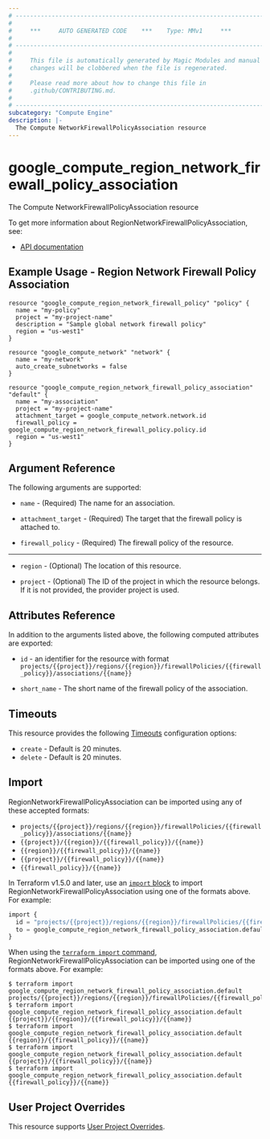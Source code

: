 ```yaml
---
# ----------------------------------------------------------------------------
#
#     ***     AUTO GENERATED CODE    ***    Type: MMv1     ***
#
# ----------------------------------------------------------------------------
#
#     This file is automatically generated by Magic Modules and manual
#     changes will be clobbered when the file is regenerated.
#
#     Please read more about how to change this file in
#     .github/CONTRIBUTING.md.
#
# ----------------------------------------------------------------------------
subcategory: "Compute Engine"
description: |-
  The Compute NetworkFirewallPolicyAssociation resource
---
```


# google_compute_region_network_firewall_policy_association

The Compute NetworkFirewallPolicyAssociation resource


To get more information about RegionNetworkFirewallPolicyAssociation, see:

* [API documentation](https://cloud.google.com/compute/docs/reference/rest/v1/regionNetworkFirewallPolicies/addAssociation)

## Example Usage - Region Network Firewall Policy Association


```hcl
resource "google_compute_region_network_firewall_policy" "policy" {
  name = "my-policy"
  project = "my-project-name"
  description = "Sample global network firewall policy"
  region = "us-west1"
}

resource "google_compute_network" "network" {
  name = "my-network"
  auto_create_subnetworks = false
}

resource "google_compute_region_network_firewall_policy_association" "default" {
  name = "my-association"
  project = "my-project-name"
  attachment_target = google_compute_network.network.id
  firewall_policy =  google_compute_region_network_firewall_policy.policy.id
  region = "us-west1"
}
```

## Argument Reference

The following arguments are supported:


* `name` -
  (Required)
  The name for an association.

* `attachment_target` -
  (Required)
  The target that the firewall policy is attached to.

* `firewall_policy` -
  (Required)
  The firewall policy of the resource.


- - -


* `region` -
  (Optional)
  The location of this resource.

* `project` - (Optional) The ID of the project in which the resource belongs.
    If it is not provided, the provider project is used.



## Attributes Reference

In addition to the arguments listed above, the following computed attributes are exported:

* `id` - an identifier for the resource with format `projects/{{project}}/regions/{{region}}/firewallPolicies/{{firewall_policy}}/associations/{{name}}`

* `short_name` -
  The short name of the firewall policy of the association.


## Timeouts

This resource provides the following
[Timeouts](https://developer.hashicorp.com/terraform/plugin/sdkv2/resources/retries-and-customizable-timeouts) configuration options:

- `create` - Default is 20 minutes.
- `delete` - Default is 20 minutes.

## Import


RegionNetworkFirewallPolicyAssociation can be imported using any of these accepted formats:

* `projects/{{project}}/regions/{{region}}/firewallPolicies/{{firewall_policy}}/associations/{{name}}`
* `{{project}}/{{region}}/{{firewall_policy}}/{{name}}`
* `{{region}}/{{firewall_policy}}/{{name}}`
* `{{project}}/{{firewall_policy}}/{{name}}`
* `{{firewall_policy}}/{{name}}`


In Terraform v1.5.0 and later, use an [`import` block](https://developer.hashicorp.com/terraform/language/import) to import RegionNetworkFirewallPolicyAssociation using one of the formats above. For example:

```tf
import {
  id = "projects/{{project}}/regions/{{region}}/firewallPolicies/{{firewall_policy}}/associations/{{name}}"
  to = google_compute_region_network_firewall_policy_association.default
}
```

When using the [`terraform import` command](https://developer.hashicorp.com/terraform/cli/commands/import), RegionNetworkFirewallPolicyAssociation can be imported using one of the formats above. For example:

```
$ terraform import google_compute_region_network_firewall_policy_association.default projects/{{project}}/regions/{{region}}/firewallPolicies/{{firewall_policy}}/associations/{{name}}
$ terraform import google_compute_region_network_firewall_policy_association.default {{project}}/{{region}}/{{firewall_policy}}/{{name}}
$ terraform import google_compute_region_network_firewall_policy_association.default {{region}}/{{firewall_policy}}/{{name}}
$ terraform import google_compute_region_network_firewall_policy_association.default {{project}}/{{firewall_policy}}/{{name}}
$ terraform import google_compute_region_network_firewall_policy_association.default {{firewall_policy}}/{{name}}
```

## User Project Overrides

This resource supports [User Project Overrides](https://registry.terraform.io/providers/hashicorp/google/latest/docs/guides/provider_reference#user_project_override).
